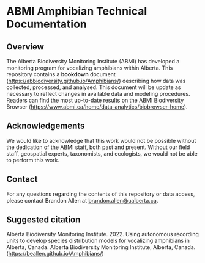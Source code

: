 # ABMI Amphibian Technical Documentation

## Overview

The Alberta Biodiversity Monitoring Institute (ABMI) has developed a monitoring program for vocalizing amphibians within Alberta. This repository contains a **bookdown** document (https://abbiodiversity.github.io/Amphibians/) describing how data was collected, processed, and analysed. This document will be update as necessary to reflect changes in available data and modeling procedures. Readers can find the most up-to-date results on the ABMI Biodiversity Browser (https://www.abmi.ca/home/data-analytics/biobrowser-home).

## Acknowledgements

We would like to acknowledge that this work would not be possible without the dedication of the ABMI staff, both past and present. Without our field staff, geospatial experts, taxonomists, and ecologists, we would not be able to perform this work.

## Contact

For any questions regarding the contents of this repository or data access, please contact Brandon Allen at brandon.allen@ualberta.ca.

## Suggested citation

Alberta Biodiversity Monitoring Institute. 2022. Using autonomous recording units to develop species distribution models for vocalizing amphibians in Alberta, Canada. Alberta Biodiversity Monitoring Institute, Alberta, Canada. (https://beallen.github.io/Amphibians/) 


